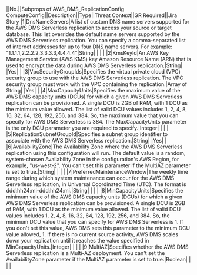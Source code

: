 ||No.||Subprops of AWS_DMS_ReplicationConfig ComputeConfig||Description||Type||Threat Context||GR Required||Jira Story
|1|DnsNameServers|A list of custom DNS name servers supported for the AWS DMS Serverless replication to access your source or target database. This list overrides the default name servers supported by the AWS DMS Serverless replication. You can specify a comma-separated list of internet addresses for up to four DNS name servers. For example: "1.1.1.1,2.2.2.2,3.3.3.3,4.4.4.4"|String| | | |
|2|KmsKeyId|An AWS Key Management Service (AWS KMS) key Amazon Resource Name (ARN) that is used to encrypt the data during AWS DMS Serverless replication.|String| |Yes| |
|3|VpcSecurityGroupIds|Specifies the virtual private cloud (VPC) security group to use with the AWS DMS Serverless replication. The VPC security group must work with the VPC containing the replication.|Array of String| |Yes| |
|4|MaxCapacityUnits|Specifies the maximum value of the AWS DMS capacity units (DCUs) for which a given AWS DMS Serverless replication can be provisioned. A single DCU is 2GB of RAM, with 1 DCU as the minimum value allowed. The list of valid DCU values includes 1, 2, 4, 8, 16, 32, 64, 128, 192, 256, and 384. So, the maximum value that you can specify for AWS DMS Serverless is 384. The MaxCapacityUnits parameter is the only DCU parameter you are required to specify.|Integer| | | |
|5|ReplicationSubnetGroupId|Specifies a subnet group identifier to associate with the AWS DMS Serverless replication.|String| |Yes| |
|6|AvailabilityZone|The Availability Zone where the AWS DMS Serverless replication using this configuration will run.  The default value is a random, system-chosen Availability Zone in the configuration's AWS Region, for example, "us-west-2". You can't set this parameter if the MultiAZ parameter is set to true.|String| | | |
|7|PreferredMaintenanceWindow|The weekly time range during which system maintenance can occur for the AWS DMS Serverless replication, in Universal Coordinated Time (UTC). The format is ddd:hh24:mi-ddd:hh24:mi.|String| | | |
|8|MinCapacityUnits|Specifies the minimum value of the AWS DMS capacity units (DCUs) for which a given AWS DMS Serverless replication can be provisioned. A single DCU is 2GB of RAM, with 1 DCU as the minimum value allowed. The list of valid DCU values includes 1, 2, 4, 8, 16, 32, 64, 128, 192, 256, and 384. So, the minimum DCU value that you can specify for AWS DMS Serverless is 1. If you don't set this value, AWS DMS sets this parameter to the  minimum DCU value allowed, 1. If there is no current source activity, AWS DMS scales down your replication until it  reaches the value specified in MinCapacityUnits.|Integer| | | |
|9|MultiAZ|Specifies whether the AWS DMS Serverless replication is a Multi-AZ deployment. You can't set the AvailabilityZone parameter if the MultiAZ parameter is set to true.|Boolean| | | |
